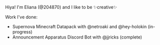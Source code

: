 Hiya! I'm Eliana (@204870) and I like to be ✨creative✨

Work I've done:
- Supernova  Minecraft Datapack with @netroaki and @hey-holokin (in-progress)
- Announcement Apparatus Discord Bot with @jjricks (complete)
<!---
204870/204870 is a ✨ special ✨ repository because its `README.md` (this file) appears on your GitHub profile.
You can click the Preview link to take a look at your changes.
--->
